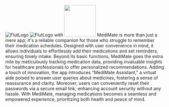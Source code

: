 ![FlutLogo](https://github.com/yashwanths814/MediMate/assets/123622523/2a1bdebc-416d-408f-a938-9f274a81e2d8)
![FlutLogo](https://github.com/yashwanths814/MediMate/assets/123622523/2a1bdebc-416d-408f-a938-9f274a81e2d8) with <img src="https://github.com/yashwanths814/MediMate/assets/123622523/2a1bdebc-416d-408f-a938-9f274a81e2d8" width="100" height="100">
MediMate is more than just a mere app; it's a reliable companion for those who struggle to remember their medication schedules. Designed with user convenience in mind, it allows individuals to effortlessly add their medications and set reminders, ensuring timely intake. Beyond its basic functions, MediMate goes the extra mile by meticulously tracking medication data, providing invaluable insights for healthcare professionals to offer personalized recommendations. Adding a touch of innovation, the app introduces "MediMate Assistant," a virtual aide poised to answer user queries about medicines, fostering a sense of reassurance and clarity. Moreover, users can conveniently reset their passwords via a secure email link, enhancing account security without any hassle. With MediMate, managing medications becomes a seamless and empowered experience, prioritizing both health and peace of mind.




